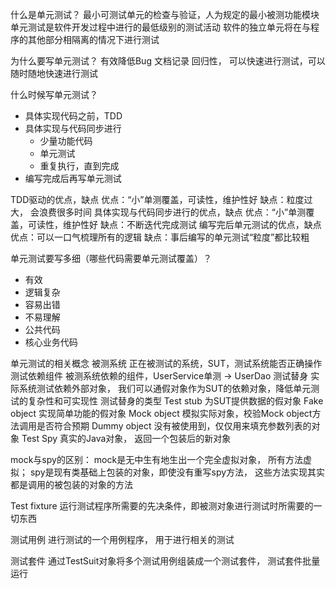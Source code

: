 什么是单元测试？
最小可测试单元的检查与验证，人为规定的最小被测功能模块
单元测试是软件开发过程中进行的最低级别的测试活动
软件的独立单元将在与程序的其他部分相隔离的情况下进行测试

为什么要写单元测试？
有效降低Bug
文档记录
回归性， 可以快速进行测试，可以随时随地快速进行测试

什么时候写单元测试？
- 具体实现代码之前，TDD
- 具体实现与代码同步进行
  - 少量功能代码
  - 单元测试
  - 重复执行，直到完成
- 编写完成后再写单元测试

TDD驱动的优点，缺点
优点：“小”单测覆盖，可读性，维护性好
缺点：粒度过大， 会浪费很多时间
具体实现与代码同步进行的优点，缺点
优点：“小”单测覆盖，可读性，维护性好
缺点：不断迭代完成测试
编写完后单元测试的优点，缺点
优点：可以一口气梳理所有的逻辑
缺点：事后编写的单元测试“粒度”都比较粗

单元测试要写多细（哪些代码需要单元测试覆盖）？
- 有效
- 逻辑复杂
- 容易出错
- 不易理解
- 公共代码
- 核心业务代码

单元测试的相关概念
被测系统
正在被测试的系统，SUT，测试系统能否正确操作
测试依赖组件
被测系统依赖的组件，UserService单测 -> UserDao
测试替身
实际系统测试依赖外部对象， 我们可以通假对象作为SUT的依赖对象，降低单元测试的复杂性和可实现性
测试替身的类型
Test stub
为SUT提供数据的假对象
Fake object
实现简单功能的假对象
Mock object
模拟实际对象，校验Mock object方法调用是否符合预期
Dummy object
没有被使用到，仅仅用来填充参数列表的对象
Test Spy
真实的Java对象， 返回一个包装后的新对象

mock与spy的区别：
mock是无中生有地生出一个完全虚拟对象， 所有方法虚拟；
spy是现有类基础上包装的对象，即使没有重写spy方法， 这些方法实现其实都是调用的被包装的对象的方法

Test fixture
运行测试程序所需要的先决条件，即被测对象进行测试时所需要的一切东西

测试用例
进行测试的一个用例程序， 用于进行相关的测试

测试套件
通过TestSuit对象将多个测试用例组装成一个测试套件， 测试套件批量运行